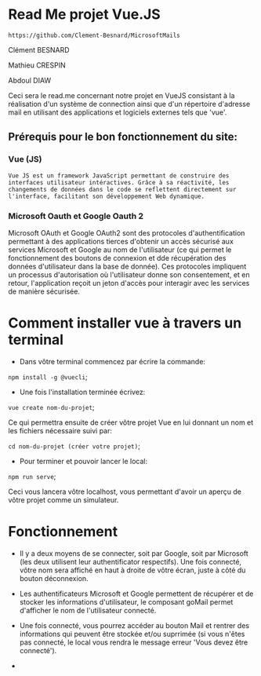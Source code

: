 # Read Me projet Vue.JS
 `https://github.com/Clement-Besnard/MicrosoftMails`

Clément BESNARD

Mathieu CRESPIN

Abdoul DIAW


Ceci sera le read.me concernant notre projet en VueJS consistant à la réalisation d'un système de connection ainsi que d'un répertoire d'adresse mail en utilisant des applications et logiciels externes tels que 'vue'.

## Prérequis pour le bon fonctionnement du site:

### Vue (JS)

    Vue JS est un framework JavaScript permettant de construire des interfaces utilisateur intéractives. Grâce à sa réactivité, les changements de données dans le code se reflettent directement sur l'interface, facilitant son développement Web dynamique.

### Microsoft Oauth et Google Oauth 2

Microsoft OAuth et Google OAuth2 sont des protocoles d'authentification permettant à des applications tierces d'obtenir un accès sécurisé aux services Microsoft et Google au nom de l'utilisateur (ce qui permet le fonctionnement des boutons de connexion et dde récupération des données d'utilisateur dans la base de donnée). Ces protocoles impliquent un processus d'autorisation où l'utilisateur donne son consentement, et en retour, l'application reçoit un jeton d'accès pour interagir avec les services de manière sécurisée. 

# Comment installer vue à travers un terminal

- Dans vôtre terminal commencez par écrire la commande:

`npm install -g @vuecli`;

- Une fois l'installation terminée écrivez:

`vue create nom-du-projet`;

Ce qui permettra ensuite de créer vôtre projet Vue en lui donnant un nom et les fichiers nécessaire suivi par:

`cd nom-du-projet (créer votre projet)`;

- Pour terminer et pouvoir lancer le local:

`npm run serve`;

Ceci vous lancera vôtre localhost, vous permettant d'avoir un aperçu de vôtre projet comme un simulateur.

# Fonctionnement 


- Il y a deux moyens de se connecter, soit par Google, soit par Microsoft (les deux utilisent leur authentificator respectifs). Une fois connecté, vôtre nom sera affiché en haut à droite de vôtre écran, juste à côté du bouton déconnexion.

- Les authentificateurs Microsoft et Google permettent de récupérer et de stocker les informations d'utilisateur, le composant goMail permet d'afficher le nom de l'utilisateur connecté.

- Une fois connecté, vous pourrez accéder au bouton Mail et rentrer des informations qui peuvent être stockée et/ou suprrimée (si vous n'êtes pas connecté, le local vous rendra le message erreur 'Vous devez être connecté').

- 


